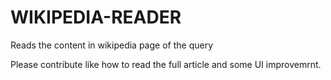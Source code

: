 # WIKIPEDIA-READER
Reads the content in wikipedia page of the query

Please contribute like how to read the full article and some UI improvemrnt.
